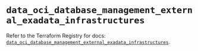 # `data_oci_database_management_external_exadata_infrastructures`

Refer to the Terraform Registry for docs: [`data_oci_database_management_external_exadata_infrastructures`](https://registry.terraform.io/providers/hashicorp/oci/7.19.0/docs/data-sources/database_management_external_exadata_infrastructures).
